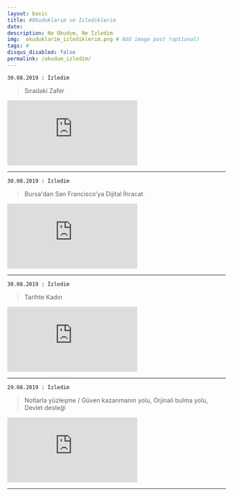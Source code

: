 ```yaml
---
layout: basic
title: #Okuduklarım ve İzlediklerim
date: 
description: Ne Okudum, Ne İzledim
img:  okuduklarim_izlediklerim.png # Add image post (optional)
tags: # 
disqus_disabled: false
permalink: /okudum_izledim/
---
```


`30.08.2019 : İzledim`
> Sıradaki Zafer
<div class="container-youtube">
<iframe src="https://www.youtube.com/embed/ma0gtwu8NUk" 
frameborder="0" allowfullscreen class="video"></iframe>
</div>

***

`30.08.2019 : İzledim`
> Bursa'dan San Francisco'ya Dijital İhracat 
<div class="container-youtube">
<iframe src="https://www.youtube.com/embed/1biG0aM5tuM" 
frameborder="0" allowfullscreen class="video"></iframe>
</div>

***

`30.08.2019 : İzledim`
> Tarihte Kadın
<div class="container-youtube">
<iframe src="https://www.youtube.com/embed/n_2XaJcW7WM" 
frameborder="0" allowfullscreen class="video"></iframe>
</div>

***

`29.08.2019 : İzledim`
> Notlarla yüzleşme / Güven kazanmanın yolu, Orjinali bulma yolu, Devlet desteği
<div class="container-youtube">
<iframe src="https://www.youtube.com/embed/8iwAmGbP2JI" 
frameborder="0" allowfullscreen class="video"></iframe>
</div>

***
